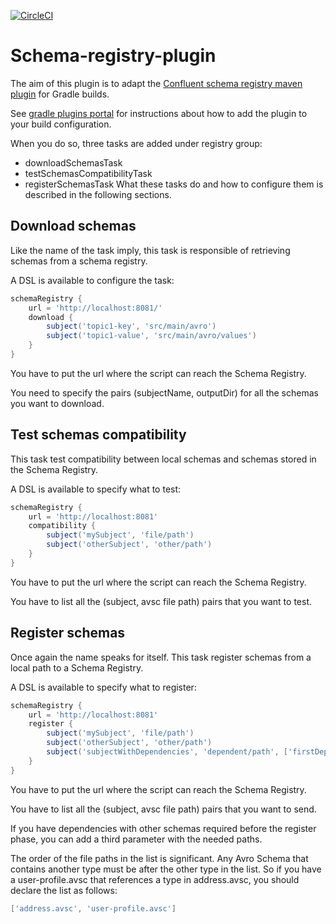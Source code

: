[![CircleCI](https://circleci.com/gh/ImFlog/schema-registry-plugin/tree/master.svg?style=svg)](https://circleci.com/gh/ImFlog/schema-registry-plugin/tree/master)

# Schema-registry-plugin
The aim of this plugin is to adapt the [Confluent schema registry maven plugin](https://docs.confluent.io/current/schema-registry/docs/maven-plugin.html) for Gradle builds.

See [gradle plugins portal](https://plugins.gradle.org/plugin/com.github.imflog.kafka-schema-registry-gradle-plugin)
for instructions about how to add the plugin to your build configuration.

When you do so, three tasks are added under registry group:
* downloadSchemasTask
* testSchemasCompatibilityTask
* registerSchemasTask
What these tasks do and how to configure them is described in the following sections.
## Download schemas
Like the name of the task imply, this task is responsible of retrieving schemas from a schema registry.

A DSL is available to configure the task:
```groovy
schemaRegistry {
    url = 'http://localhost:8081/'
    download {
        subject('topic1-key', 'src/main/avro')
        subject('topic1-value', 'src/main/avro/values')
    }
}
```
You have to put the url where the script can reach the Schema Registry.

You need to specify the pairs (subjectName, outputDir) for all the
schemas you want to download. 

## Test schemas compatibility
This task test compatibility between local schemas and schemas stored in the Schema Registry.

A DSL is available to specify what to test:
```groovy
schemaRegistry {
    url = 'http://localhost:8081'
    compatibility {
        subject('mySubject', 'file/path')
        subject('otherSubject', 'other/path')
    }
}
```
You have to put the url where the script can reach the Schema Registry.

You have to list all the (subject, avsc file path) pairs that you want to test. 

## Register schemas
Once again the name speaks for itself.
This task register schemas from a local path to a Schema Registry.

A DSL is available to specify what to register:
```groovy
schemaRegistry {
    url = 'http://localhost:8081'
    register {
        subject('mySubject', 'file/path')
        subject('otherSubject', 'other/path')
        subject('subjectWithDependencies', 'dependent/path', ['firstDependency/path', 'secondDependency/path'])
    }
}
```
You have to put the url where the script can reach the Schema Registry.

You have to list all the (subject, avsc file path) pairs that you want to send.

If you have dependencies with other schemas required before the register phase,
you can add a third parameter with the needed paths.

The order of the file paths in the list is significant.
Any Avro Schema that contains another type must be after the other type in the list.
So if you have a user-profile.avsc that references a type in address.avsc,
you should declare the list as follows:
```groovy
['address.avsc', 'user-profile.avsc']
```